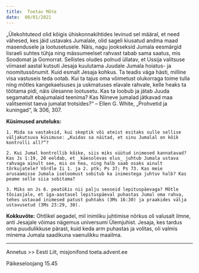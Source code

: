 ```yaml
---
title:  Toetav Mõte  
date:  08/01/2021  
---
```


„Ülekohtuteod olid kõigis ühiskonnakihtides levinud sel määral, et need vähesed, kes jäid ustavaks Jumalale, olid sageli kiusatud andma maad masendusele ja lootusetusele. Näis, nagu jookseksid Jumala eesmärgid Iisraeli suhtes tühja ning mässumeelset rahvast tabab sama saatus, mis Soodomat ja Gomorrat. Sellistes oludes polnud üllatav, et Ussija valitsuse viimasel aastal kutsuti Jesaja kuulutama Juudale Jumala hoiatus- ja noomitussõnumit. Kuid esmalt Jesaja kohkus. Ta teadis väga hästi, milline visa vastuseis teda ootab. Kui ta tajus oma võimetust olukorraga toime tulla ning mõtles kangekaelsuses ja uskmatuses elavale rahvale, kelle heaks ta töötama pidi, näis ülesanne lootusetu. Kas ta loobub ja jätab Juuda segamatult ebajumalaid teenima? Kas Niineve jumalad jätkavad maa valitsemist taeva jumalat trotsides?“ – Ellen G. White, „Prohvetid ja kuningad“, lk 306, 307.

**Küsimused aruteluks:**

`1. Mida sa vastaksid, kui skeptik või ateist esitaks sulle sellise väljakutsuva küsimuse: „Kuidas sa näitad, et sinu Jumalal on kõik kontrolli all?“?`

`2. Kui Jumal kontrollib kõike, siis miks süütud inimesed kannatavad? Kas Js 1:19, 20 eeldab, et _käesolevas elus_ juhtub Jumala ustava rahvaga ainult see, mis on hea, ning halb saab osaks ainult tõrkujatele? Võrdle Ii 1. ja 2. ptk; Ps 37; Ps 73. Kas meie arusaamisse Jumala iseloomust sobitub ka inimestega juhtuv halb? Kas peame selle siia sobitama?`

`3. Miks on Js 6. peatükis nii palju seoseid lepituspäevaga? Mõtle tõsiasjale, et iga-aastasel lepituspäeval puhastas Jumal oma rahva, tehes ustavad inimesed patust puhtaks (3Ms 16:30) ja praakides välja ustavusetud (3Ms 23:29, 30).`

**Kokkuvõte:** Ohtlikel aegadel, mil inimliku juhtimise nõrkus oli valusalt ilmne, anti Jesajale võimas nägemus universumi Ülemjuhist. Jesaja, kes tardus oma puudulikkuse pärast, kuid keda arm puhastas ja volitas, oli valmis minema Jumala saadikuna vaenulikku maailma.

---

Annetus >> Eesti Liit, misjonifond toeta.advent.ee  

Päikeseloojang 15.45